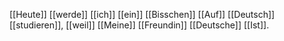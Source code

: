 [[Heute]] [[werde]] [[ich]] [[ein]] [[Bisschen]] [[Auf]] [[Deutsch]] [[studieren]], [[weil]] [[Meine]] [[Freundin]] [[Deutsche]] [[Ist]].
